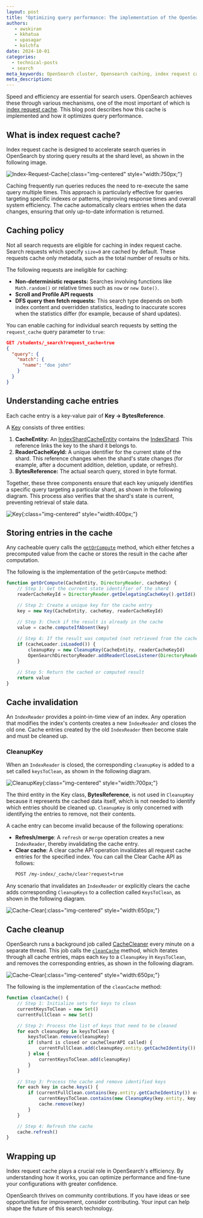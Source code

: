 ```yaml
---
layout: post
title: "Optimizing query performance: The implementation of the OpenSearch index request cache" 
authors:
   - awskiran
   - kkhatua
   - upasagar
   - kolchfa
date: 2024-10-01 
categories:
  - technical-posts
  - search
meta_keywords: OpenSearch cluster, Opensearch caching, index request cache, search performance optimization, search latency
meta_description: 
---
```


Speed and efficiency are essential for search users. OpenSearch achieves these through various mechanisms, one of the most important of which is [index request cache](https://opensearch.org/docs/latest/search-plugins/caching/request-cache/). This blog post describes how this cache is implemented and how it optimizes query performance.

## What is index request cache?

Index request cache is designed to accelerate search queries in OpenSearch by storing query results at the shard level, as shown in the following image. 

![Index-Request-Cache](/assets/media/blog-images/2024-10-01-understanding-index-request-cache/cache_location.png){:class="img-centered" style="width:750px;"}

Caching frequently run queries reduces the need to re-execute the same query multiple times. This approach is particularly effective for queries targeting specific indexes or patterns, improving response times and overall system efficiency. The cache automatically clears entries when the data changes, ensuring that only up-to-date information is returned.

## Caching policy

Not all search requests are eligible for caching in index request cache. Search requests which specify `size=0` are cached by default. These requests cache only metadata, such as the total number of results or hits. 

The following requests are ineligible for caching:

* **Non-deterministic requests:** Searches involving functions like `Math.random()` or relative times such as `now` or `new Date()`.
* **Scroll and Profile API requests**
* **DFS query then fetch requests:** This search type depends on both index content and overridden statistics, leading to inaccurate scores when the statistics differ (for example, because of shard updates).

You can enable caching for individual search requests by setting the `request_cache` query parameter to `true`:

```json
GET /students/_search?request_cache=true
{
  "query": {
    "match": {
      "name": "doe john"
    }
  }
}
```

## Understanding cache entries

Each cache entry is a key-value pair of **Key → BytesReference**.

A [Key](https://github.com/opensearch-project/OpenSearch/blob/4199bc2726235456e5b5422eaf4e836f25c2c5ed/server/src/main/java/org/opensearch/indices/IndicesRequestCache.java#L346) consists of three entities:

1. **CacheEntity:** An [IndexShardCacheEntity](https://github.com/opensearch-project/OpenSearch/blob/4199bc2726235456e5b5422eaf4e836f25c2c5ed/server/src/main/java/org/opensearch/indices/IndicesService.java#L1866C24-L1866C45) contains the [IndexShard](https://github.com/opensearch-project/OpenSearch/blob/main/server/src/main/java/org/opensearch/index/shard/IndexShard.java). This reference links the key to the shard it belongs to.
2. **ReaderCacheKeyId:** A unique identifier for the current state of the shard. This reference changes when the shard's state changes (for example, after a document addition, deletion, update, or refresh).
3. **BytesReference:** The actual search query, stored in byte format.

Together, these three components ensure that each key uniquely identifies a specific query targeting a particular shard, as shown in the following diagram. This process also verifies that the shard's state is current, preventing retrieval of stale data.

![Key](/assets/media/blog-images/2024-10-01-understanding-index-request-cache/what_is_key.png){:class="img-centered" style="width:400px;"}

## Storing entries in the cache

Any cacheable query calls the [`getOrCompute`](https://github.com/opensearch-project/OpenSearch/blob/4199bc2726235456e5b5422eaf4e836f25c2c5ed/server/src/main/java/org/opensearch/indices/IndicesRequestCache.java#L223) method, which either fetches a precomputed value from the cache or stores the result in the cache after computation.


The following is the implementation of the `getOrCompute` method:

```javascript
function getOrCompute(CacheEntity, DirectoryReader, cacheKey) {
    // Step 1: Get the current state identifier of the shard
    readerCacheKeyId = DirectoryReader.getDelegatingCacheKey().getId()

    // Step 2: Create a unique key for the cache entry
    key = new Key(CacheEntity, cacheKey, readerCacheKeyId)

    // Step 3: Check if the result is already in the cache
    value = cache.computeIfAbsent(key)
    
    // Step 4: If the result was computed (not retrieved from the cache), register a cleanup listener
    if (cacheLoader.isLoaded()) {
        cleanupKey = new CleanupKey(CacheEntity, readerCacheKeyId)
        OpenSearchDirectoryReader.addReaderCloseListener(DirectoryReader, cleanupKey)
    }

    // Step 5: Return the cached or computed result
    return value
}
```

## Cache invalidation

An `IndexReader` provides a point-in-time view of an index. Any operation that modifies the index's contents creates a new `IndexReader` and closes the old one. Cache entries created by the old `IndexReader` then become stale and must be cleaned up.

### CleanupKey

When an `IndexReader` is closed, the corresponding `cleanupKey` is added to a set called `keysToClean`, as shown in the following diagram.

![CleanupKey](/assets/media/blog-images/2024-10-01-understanding-index-request-cache/key_and_cleanupkey.png){:class="img-centered" style="width:700px;"}

The third entity in the Key class, **BytesReference**, is not used in `CleanupKey` because it represents the cached data itself, which is not needed to identify which entries should be cleaned up. `CleanupKey` is only concerned with identifying the entries to remove, not their contents.

A cache entry can become invalid because of the following operations:

- **Refresh/merge**: A `refresh` or `merge` operation creates a new `IndexReader`, thereby invalidating the cache entry.
- **Clear cache**: A clear cache API operation invalidates all request cache entries for the specified index. You can call the Clear Cache API as follows:
  ```bash
  POST /my-index/_cache/clear?request=true
  ```

Any scenario that invalidates an `IndexReader` or explicitly clears the cache adds corresponding `CleanupKeys` to a collection called `KeysToClean`, as shown in the following diagram.

![Cache-Clear](/assets/media/blog-images/2024-10-01-understanding-index-request-cache/keys_to_clean_insert.png){:class="img-centered" style="width:650px;"}

## Cache cleanup

OpenSearch runs a background job called [CacheCleaner](https://github.com/opensearch-project/OpenSearch/blob/main/server/src/main/java/org/opensearch/indices/IndicesService.java#L1678) every minute on a separate thread. This job calls the [`cleanCache`](https://github.com/opensearch-project/OpenSearch/blob/main/server/src/main/java/org/opensearch/indices/IndicesRequestCache.java#L698) method, which iterates through all cache entries, maps each `Key` to a `CleanupKey` in `KeysToClean`, and removes the corresponding entries, as shown in the following diagram.

![Cache-Clear](/assets/media/blog-images/2024-10-01-understanding-index-request-cache/keys_to_clean_delete_and_fetch.png){:class="img-centered" style="width:650px;"}

The following is the implementation of the `cleanCache` method:

```javascript
function cleanCache() {
    // Step 1: Initialize sets for keys to clean
    currentKeysToClean = new Set()
    currentFullClean = new Set()

    // Step 2: Process the list of keys that need to be cleaned
    for each cleanupKey in keysToClean {
        keysToClean.remove(cleanupKey)
        if (shard is closed or cacheClearAPI called) {
            currentFullClean.add(cleanupKey.entity.getCacheIdentity())
        } else {
            currentKeysToClean.add(cleanupKey)
        }
    }

    // Step 3: Process the cache and remove identified keys
    for each key in cache.keys() {
        if (currentFullClean.contains(key.entity.getCacheIdentity()) or 
            currentKeysToClean.contains(new CleanupKey(key.entity, key.readerCacheKey))) {
            cache.remove(key)
        }
    }

    // Step 4: Refresh the cache
    cache.refresh()
}
```

## Wrapping up

Index request cache plays a crucial role in OpenSearch's efficiency. By understanding how it works, you can optimize performance and fine-tune your configurations with greater confidence.

OpenSearch thrives on community contributions. If you have ideas or see opportunities for improvement, consider contributing. Your input can help shape the future of this search technology.
